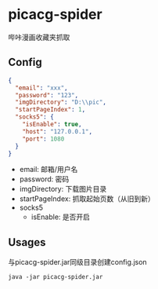 # picacg-spider
哔咔漫画收藏夹抓取

## Config
```json
{
  "email": "xxx",
  "password": "123",
  "imgDirectory": "D:\\pic",
  "startPageIndex": 1,
  "socks5": {
    "isEnable": true,
    "host": "127.0.0.1",
    "port": 1080
  }
}
```
- email: 邮箱/用户名
- password: 密码
- imgDirectory: 下载图片目录
- startPageIndex: 抓取起始页数（从旧到新）
- socks5
    - isEnable: 是否开启

## Usages
与picacg-spider.jar同级目录创建config.json
```shell script
java -jar picacg-spider.jar
```
